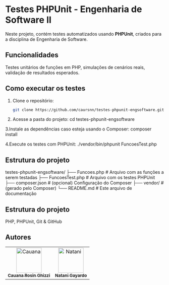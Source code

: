# Testes PHPUnit - Engenharia de Software II

Neste projeto, contém testes automatizados usando **PHPUnit**, criados para a disciplina de Engenharia de Software.

## Funcionalidades

 Testes unitários de funções em PHP, simulações de cenários reais, validação de resultados esperados.

## Como executar os testes

1. Clone o repositório:
   ```bash
   git clone https://github.com/caursnn/testes-phpunit-engsoftware.git
   
2. Acesse a pasta do projeto:
     cd testes-phpunit-engsoftware
   
3.Instale as dependências caso esteja usando o Composer:
   composer install

4.Execute os testes com PHPUnit:
  ./vendor/bin/phpunit FuncoesTest.php

## Estrutura do projeto

testes-phpunit-engsoftware/
├── Funcoes.php              # Arquivo com as funções a serem testadas
├── FuncoesTest.php         # Arquivo com os testes PHPUnit
├── composer.json           # (opcional) Configuração do Composer
├── vendor/                 # (gerado pelo Composer)
└── README.md               # Este arquivo de documentação

## Estrutura do projeto
PHP, PHPUnit, Git & GitHub

## Autores

<table>
  <tr>
    <td align="center">
      <a href="https://github.com/caursnn">
        <img src="https://github.com/caursnn.png" width="80" alt="Cauana"/><br/>
        <sub><b>Cauana Rosin Ghizzi</b></sub>
      </a>
    </td>
    <td align="center">
      <a href="https://github.com/Nati-i">
        <img src="https://github.com/Nati-i.png" width="80" alt="Natani"/><br/>
        <sub><b>Natani Gayardo</b></sub>
      </a>
    </td>
  </tr>
</table>

